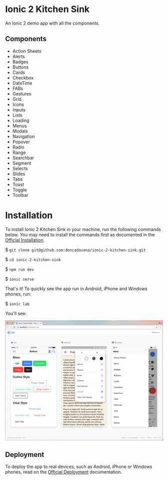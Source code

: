 # Ionic 2 Kitchen Sink

An Ionic 2 demo app with all the components.

## Components

* Action Sheets
* Alerts
* Badges
* Buttons
* Cards
* Checkbox
* DateTime
* FABs
* Gestures
* Grid
* Icons
* Inputs
* Lists
* Loading
* Menus
* Modals
* Navigation
* Popover
* Radio
* Range
* Searchbar
* Segment
* Selects
* Slides
* Tabs
* Toast
* Toggle
* Toolbar

# Installation

To install Ionic 2 Kitchen Sink in your machine, run the following commands below. You may need to install the commands first as documented in the [Official Installation](http://ionicframework.com/docs/intro/installation/).

$ `git clone git@github.com:doncadavona/ionic-2-kitchen-sink.git`

$ `cd ionic-2-kitchen-sink`

$ `npm run dev`

$ `ionic serve`

That's it! To quickly see the app run in Android, iPhone and Windows phones, run:

$ `ionic lab`

You'll see:

![Ionic 2 Kitchen Sink in Ionic Lab](/src/assets/images/ionic_lab.png?raw=true "Ionic 2 Kitchen Sink in Ionic Lab")

## Deployment

To deploy the app to real devices, such as Android, iPhone or Windows phones, read on the [Official Deployment](http://ionicframework.com/docs/intro/deploying/) documentation.